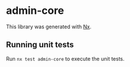 # admin-core

This library was generated with [Nx](https://nx.dev).

## Running unit tests

Run `nx test admin-core` to execute the unit tests.
